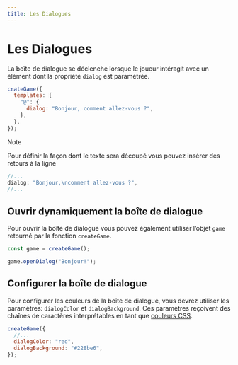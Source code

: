 ```yaml
---
title: Les Dialogues
---
```


# Les Dialogues

La boîte de dialogue se déclenche lorsque le joueur intéragit avec un élément dont la propriété `dialog` est paramétrée.

```js
crateGame({
  templates: {
    "@": {
      dialog: "Bonjour, comment allez-vous ?",
    },
  },
});
```

> [!NOTE]
> Pour définir la façon dont le texte sera découpé vous pouvez insérer des retours à la ligne
>
> ```js
> //...
> dialog: "Bonjour,\ncomment allez-vous ?",
> //...
> ```

## Ouvrir dynamiquement la boîte de dialogue

Pour ouvrir la boîte de dialogue vous pouvez également utiliser l’objet `game` retourné par la fonction `createGame`.

```js
const game = createGame();

game.openDialog("Bonjour!");
```

## Configurer la boîte de dialogue

Pour configurer les couleurs de la boîte de dialogue, vous devrez utiliser les paramètres: `dialogColor` et `dialogBackground`. Ces paramètres reçoivent des chaînes de caractères interprétables en tant que [couleurs CSS](https://developer.mozilla.org/fr/docs/Web/CSS/color_value).

```js
createGame({
  //...
  dialogColor: "red",
  dialogBackground: "#228be6",
});
```
